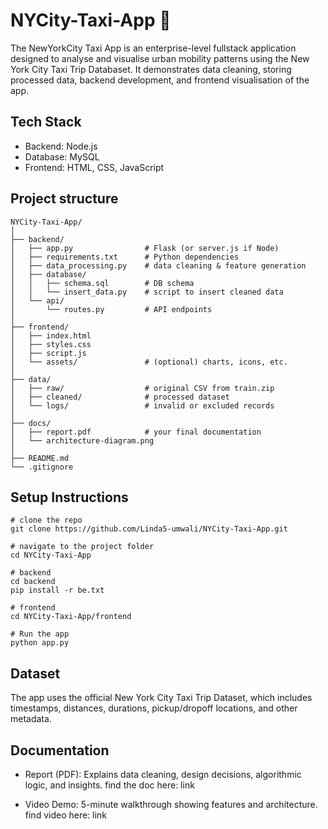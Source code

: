 # NYCity-Taxi-App 🗽

The NewYorkCity Taxi App is an enterprise-level fullstack application designed to analyse and visualise urban mobility patterns using the New York City Taxi Trip Databaset. It demonstrates data cleaning, storing processed data, backend development, and frontend visualisation of the app. 
## Tech Stack

- Backend: Node.js
- Database: MySQL
- Frontend: HTML, CSS, JavaScript

## Project structure
```
NYCity-Taxi-App/
│
├── backend/
│   ├── app.py                # Flask (or server.js if Node)
│   ├── requirements.txt      # Python dependencies
│   ├── data_processing.py    # data cleaning & feature generation
│   ├── database/
│   │   ├── schema.sql        # DB schema
│   │   └── insert_data.py    # script to insert cleaned data
│   └── api/
│       └── routes.py         # API endpoints
│
├── frontend/
│   ├── index.html
│   ├── styles.css
│   ├── script.js
│   └── assets/               # (optional) charts, icons, etc.
│
├── data/
│   ├── raw/                  # original CSV from train.zip
│   ├── cleaned/              # processed dataset
│   └── logs/                 # invalid or excluded records
│
├── docs/
│   ├── report.pdf            # your final documentation
│   └── architecture-diagram.png
│
├── README.md
└── .gitignore

```

## Setup Instructions
```
# clone the repo
git clone https://github.com/Linda5-umwali/NYCity-Taxi-App.git

# navigate to the project folder
cd NYCity-Taxi-App

# backend
cd backend
pip install -r be.txt

# frontend
cd NYCity-Taxi-App/frontend

# Run the app
python app.py
```

## Dataset

The app uses the official New York City Taxi Trip Dataset, which includes timestamps, distances, durations, pickup/dropoff locations, and other metadata.

## Documentation

- Report (PDF): Explains data cleaning, design decisions, algorithmic logic, and insights. find the doc here: link

- Video Demo: 5-minute walkthrough showing features and architecture. find video here: link
